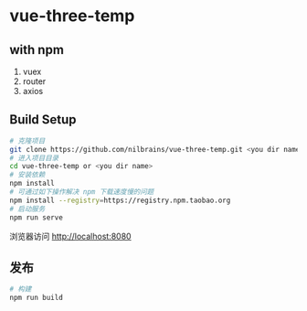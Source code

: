 # vue-three-temp

## with npm

1. vuex
2. router
3. axios

## Build Setup

```bash
# 克隆项目
git clone https://github.com/nilbrains/vue-three-temp.git <you dir name>
# 进入项目目录
cd vue-three-temp or <you dir name>
# 安装依赖
npm install
# 可通过如下操作解决 npm 下载速度慢的问题
npm install --registry=https://registry.npm.taobao.org
# 启动服务
npm run serve
```

浏览器访问 [http://localhost:8080](http://localhost:8080)

## 发布

```bash
# 构建
npm run build
```
